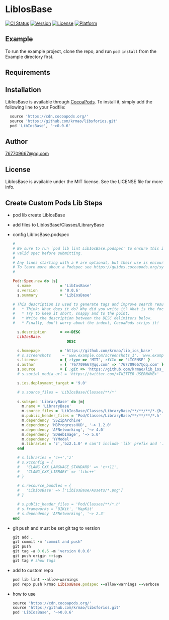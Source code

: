 # LibIosBase

[![CI Status](https://img.shields.io/travis/767709667@qq.com/LibIosBase.svg?style=flat)](https://travis-ci.org/767709667@qq.com/LibIosBase)
[![Version](https://img.shields.io/cocoapods/v/LibIosBase.svg?style=flat)](https://cocoapods.org/pods/LibIosBase)
[![License](https://img.shields.io/cocoapods/l/LibIosBase.svg?style=flat)](https://cocoapods.org/pods/LibIosBase)
[![Platform](https://img.shields.io/cocoapods/p/LibIosBase.svg?style=flat)](https://cocoapods.org/pods/LibIosBase)

## Example

To run the example project, clone the repo, and run `pod install` from the Example directory first.

## Requirements

## Installation

LibIosBase is available through [CocoaPods](https://cocoapods.org). To install
it, simply add the following line to your Podfile:

```ruby
  source 'https://cdn.cocoapods.org/'
  source 'https://github.com/krmao/libsforios.git'
  pod 'LibIosBase', '~>0.0.6'
```

## Author

767709667@qq.com

## License

LibIosBase is available under the MIT license. See the LICENSE file for more info.

## Create Custom Pods Lib Steps

* pod lib create LibIosBase
* add files to LibIosBase/Classes/LibraryBase

* config LibIosBase.podspec
  ```ruby
  #
  # Be sure to run `pod lib lint LibIosBase.podspec' to ensure this is a
  # valid spec before submitting.
  #
  # Any lines starting with a # are optional, but their use is encouraged
  # To learn more about a Podspec see https://guides.cocoapods.org/syntax/podspec.html
  #

  Pod::Spec.new do |s|
    s.name             = 'LibIosBase'
    s.version          = '0.0.6'
    s.summary          = 'LibIosBase'

  # This description is used to generate tags and improve search results.
  #   * Think: What does it do? Why did you write it? What is the focus?
  #   * Try to keep it short, snappy and to the point.
  #   * Write the description between the DESC delimiters below.
  #   * Finally, don't worry about the indent, CocoaPods strips it!

    s.description      = <<-DESC
    LibIosBase.
                          DESC

    s.homepage         = 'https://github.com/krmao/lib_ios_base'
    # s.screenshots     = 'www.example.com/screenshots_1', 'www.example.com/screenshots_2'
    s.license          = { :type => 'MIT', :file => 'LICENSE' }
    s.author           = { '767709667@qq.com' => '767709667@qq.com' }
    s.source           = { :git => 'https://github.com/krmao/lib_ios_base.git', :tag => s.version.to_s }
    # s.social_media_url = 'https://twitter.com/<TWITTER_USERNAME>'

    s.ios.deployment_target = '9.0'

    # s.source_files = 'LibIosBase/Classes/**/*'
    
    s.subspec 'LibraryBase' do |m|
      m.name = 'LibraryBase'
      m.source_files = 'LibIosBase/Classes/LibraryBase/**/**/**/*.{h,m,mm}'
      m.public_header_files = 'Pod/Classes/LibraryBase/**/**/**/*.h'
      m.dependency 'SSZipArchive'
      m.dependency 'MBProgressHUD', '~> 1.2.0'
      m.dependency 'AFNetworking', '~> 4.0'
      m.dependency 'SDWebImage', '~> 5.0'
      m.dependency 'YYModel'
      m.libraries = 'z','bz2.1.0' # can't include 'lib' prefix and '.xxx' suffix, such as 'libz.tbd', 'libbz2.1.0.tbd' 
    end

    # s.libraries = 'c++','z'
    # s.xcconfig = {
    #   'CLANG_CXX_LANGUAGE_STANDARD' => 'c++11',
    #   'CLANG_CXX_LIBRARY' => 'libc++'
    # }
      
    # s.resource_bundles = {
    #   'LibIosBase' => ['LibIosBase/Assets/*.png']
    # }

    # s.public_header_files = 'Pod/Classes/**/*.h'
    # s.frameworks = 'UIKit', 'MapKit'
    # s.dependency 'AFNetworking', '~> 2.3'
  end
  ```

* git push and must be set git tag to version
  ```ruby
  git add .
  git commit -m "commit and push"
  git push
  git tag -a 0.0.6 -m 'version 0.0.6'
  git push origin --tags
  git tag # show tags
  ```

* add to custom repo
  ```ruby
  pod lib lint --allow-warnings
  pod repo push krmao LibIosBase.podspec --allow-warnings --verbose
  ```

* how to use
  ```ruby
  source 'https://cdn.cocoapods.org/'
  source 'https://github.com/krmao/libsforios.git'
  pod 'LibIosBase', '~>0.0.6'
  ```
